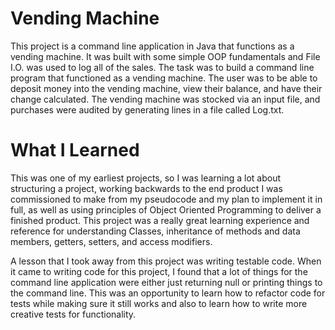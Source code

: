 # Vending Machine

This project is a command line application in Java that functions as a vending machine. It was built with some simple OOP fundamentals and File I.O. was used to log all of the sales. The task was to build a command line program that functioned as a vending machine. The user was to be able to deposit money into the vending machine, view their balance, and have their change calculated. The vending machine was stocked via an input file, and purchases were audited by generating lines in a file called Log.txt.

# What I Learned
This was one of my earliest projects, so I was learning a lot about structuring a project, working backwards to the end product I was commissioned to make from my pseudocode and my plan to implement it in full, as well as using principles of Object Oriented Programming to deliver a finished product. This project was a really great learning experience and reference for understanding Classes, inheritance of methods and data members, getters, setters, and access modifiers.

A lesson that I took away from this project was writing testable code. When it came to writing code for this project, I found that a lot of things for the command line application were either just returning null or printing things to the command line. This was an opportunity to learn how to refactor code for tests while making sure it still works and also to learn how to write more creative tests for functionality.
